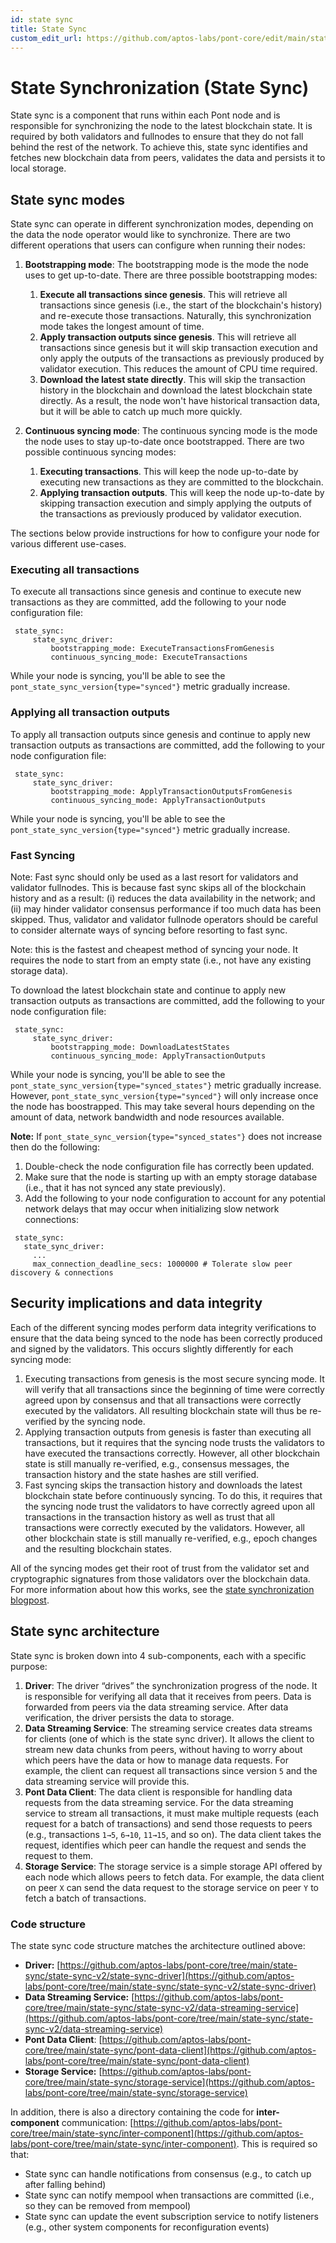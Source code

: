 ```yaml
---
id: state sync
title: State Sync
custom_edit_url: https://github.com/aptos-labs/pont-core/edit/main/state-sync/README.md
---
```


# State Synchronization (State Sync)

State sync is a component that runs within each Pont node and is responsible
for synchronizing the node to the latest blockchain state. It is required by
both validators and fullnodes to ensure that they do not fall behind the rest
of the network. To achieve this, state sync identifies and fetches new
blockchain data from peers, validates the data and persists it to local
storage.

## State sync modes

State sync can operate in different synchronization modes, depending on the
data the node operator would like to synchronize. There are two different
operations that users can configure when running their nodes:
1. **Bootstrapping mode**: The bootstrapping mode is the mode the node uses to 
get up-to-date. There are three possible bootstrapping modes:
   1. **Execute all transactions since genesis**. This will retrieve all
   transactions since genesis (i.e., the start of the blockchain's history) and
   re-execute those transactions. Naturally, this synchronization mode takes
   the longest amount of time.
   2. **Apply transaction outputs since genesis**. This will retrieve all
   transactions since genesis but it will skip transaction execution and only
   apply the outputs of the transactions as previously produced by validator
   execution. This reduces the amount of CPU time required.
   3. **Download the latest state directly**. This will skip the transaction
   history in the blockchain and download the latest blockchain state directly.
   As a result, the node won't have historical transaction data, but it will
   be able to catch up much more quickly.

2. **Continuous syncing mode**: The continuous syncing mode is the mode the
node uses to stay up-to-date once bootstrapped. There are two possible
continuous syncing modes:
   1. **Executing transactions**. This will keep the node up-to-date by
   executing new transactions as they are committed to the blockchain.
   2. **Applying transaction outputs**. This will keep the node up-to-date by
   skipping transaction execution and simply applying the outputs of the
   transactions as previously produced by validator execution.

The sections below provide instructions for how to configure your node for
various different use-cases.

### Executing all transactions

To execute all transactions since genesis and continue to execute new
transactions as they are committed, add the following to your node
configuration file:

```
 state_sync:
     state_sync_driver:
         bootstrapping_mode: ExecuteTransactionsFromGenesis
         continuous_syncing_mode: ExecuteTransactions
```

While your node is syncing, you'll be able to see the
`pont_state_sync_version{type="synced"}` metric gradually increase.

### Applying all transaction outputs

To apply all transaction outputs since genesis and continue to apply new
transaction outputs as transactions are committed, add the following to your
node configuration file:

```
 state_sync:
     state_sync_driver:
         bootstrapping_mode: ApplyTransactionOutputsFromGenesis
         continuous_syncing_mode: ApplyTransactionOutputs
```

While your node is syncing, you'll be able to see the
`pont_state_sync_version{type="synced"}` metric gradually increase.

### Fast Syncing
Note: Fast sync should only be used as a last resort for validators and
validator fullnodes. This is because fast sync skips all of the blockchain
history and as a result: (i) reduces the data availability in the network;
and (ii) may hinder validator consensus performance if too much data has
been skipped. Thus, validator and validator fullnode operators should be
careful to consider alternate ways of syncing before resorting to fast sync.

Note: this is the fastest and cheapest method of syncing your node. It
requires the node to start from an empty state (i.e., not have any existing
storage data).

To download the latest blockchain state and continue to apply new
transaction outputs as transactions are committed, add the following to your
node configuration file:

```
 state_sync:
     state_sync_driver:
         bootstrapping_mode: DownloadLatestStates
         continuous_syncing_mode: ApplyTransactionOutputs
```

While your node is syncing, you'll be able to see the
`pont_state_sync_version{type="synced_states"}` metric gradually increase.
However, `pont_state_sync_version{type="synced"}` will only increase once
the node has boostrapped. This may take several hours depending on the 
amount of data, network bandwidth and node resources available.

**Note:** If `pont_state_sync_version{type="synced_states"}` does not
increase then do the following:
1. Double-check the node configuration file has correctly been updated.
2. Make sure that the node is starting up with an empty storage database
   (i.e., that it has not synced any state previously).
3. Add the following to your node configuration to account for any potential
   network delays that may occur when initializing slow network connections:

```
 state_sync:
   state_sync_driver:
     ...
     max_connection_deadline_secs: 1000000 # Tolerate slow peer discovery & connections
```

## Security implications and data integrity
Each of the different syncing modes perform data integrity verifications to
ensure that the data being synced to the node has been correctly produced
and signed by the validators. This occurs slightly differently for
each syncing mode:
1. Executing transactions from genesis is the most secure syncing mode. It will
   verify that all transactions since the beginning of time were correctly agreed
   upon by consensus and that all transactions were correctly executed by the
   validators. All resulting blockchain state will thus be re-verified by the
   syncing node.
2. Applying transaction outputs from genesis is faster than executing all
   transactions, but it requires that the syncing node trusts the validators to
   have executed the transactions correctly. However, all other
   blockchain state is still manually re-verified, e.g., consensus messages,
   the transaction history and the state hashes are still verified.
3. Fast syncing skips the transaction history and downloads the latest
   blockchain state before continuously syncing. To do this, it requires that the
   syncing node trust the validators to have correctly agreed upon all
   transactions in the transaction history as well as trust that all transactions
   were correctly executed by the validators. However, all other blockchain state
   is still manually re-verified, e.g., epoch changes and the resulting blockchain states.

All of the syncing modes get their root of trust from the validator set
and cryptographic signatures from those validators over the blockchain data.
For more information about how this works, see the [state synchronization blogpost](https://medium.com/pontlabs/the-evolution-of-state-sync-the-path-to-100k-transactions-per-second-with-sub-second-latency-at-52e25a2c6f10).


## State sync architecture

State sync is broken down into 4 sub-components, each with a specific purpose:

1. **Driver**: The driver “drives” the synchronization progress of the node.
It is responsible for verifying all data that it receives from peers. Data
is forwarded from peers via the data streaming service. After data
verification, the driver persists the data to storage.
2. **Data Streaming Service**: The streaming service creates data streams for
clients (one of which is the state sync driver). It allows the client to stream
new data chunks from peers, without having to worry about which peers have the
data or how to manage data requests. For example, the client can request all
transactions since version `5` and the data streaming service will provide
this.
3. **Pont Data Client**: The data client is responsible for handling data
requests from the data streaming service. For the data streaming service to
stream all transactions, it must make multiple requests (each request for a
batch of transactions) and send those requests to peers (e.g., transactions
`1→5`, `6→10`, `11→15`, and so on). The data client takes the request,
identifies which peer can handle the request and sends the request to them.
4. **Storage Service**: The storage service is a simple storage API offered by
each node which allows peers to fetch data. For example, the data client on
peer `X` can send the data request to the storage service on peer `Y` to fetch
a batch of transactions.

### Code structure

The state sync code structure matches the architecture outlined above:
- **Driver:** [https://github.com/aptos-labs/pont-core/tree/main/state-sync/state-sync-v2/state-sync-driver](https://github.com/aptos-labs/pont-core/tree/main/state-sync/state-sync-v2/state-sync-driver)
- **Data Streaming Service:** [https://github.com/aptos-labs/pont-core/tree/main/state-sync/state-sync-v2/data-streaming-service](https://github.com/aptos-labs/pont-core/tree/main/state-sync/state-sync-v2/data-streaming-service)
- **Pont Data Client**: [https://github.com/aptos-labs/pont-core/tree/main/state-sync/pont-data-client](https://github.com/aptos-labs/pont-core/tree/main/state-sync/pont-data-client)
- **Storage Service:** [https://github.com/aptos-labs/pont-core/tree/main/state-sync/storage-service](https://github.com/aptos-labs/pont-core/tree/main/state-sync/storage-service)

In addition, there is also a directory containing the code for
**inter-component** communication: [https://github.com/aptos-labs/pont-core/tree/main/state-sync/inter-component](https://github.com/aptos-labs/pont-core/tree/main/state-sync/inter-component).
This is required so that:
   - State sync can handle notifications from consensus (e.g., to catch up after falling behind)
   - State sync can notify mempool when transactions are committed (i.e., so they can be removed from mempool)
   - State sync can update the event subscription service to notify listeners (e.g., other system components for reconfiguration events)

